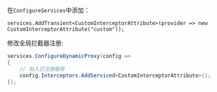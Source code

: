 在`ConfigureServices`中添加：

```
services.AddTransient<CustomInterceptorAttribute>(provider => new CustomInterceptorAttribute("custom"));
```



修改全局拦截器注册:

```csharp
services.ConfigureDynamicProxy(config =>
{
    // 加入已注册服务
    config.Interceptors.AddServiced<CustomInterceptorAttribute>();
});
```